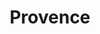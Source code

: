 ---
title: Provence
date: 
draft: false

# descripcion
description : Cruz colgante

materials: Plata 925

color: Plateado

dimensions: 1,5cm

code: 01-03-0152

type: "Aros"

categories: []

price: $4.060,00

price_eftvo: $3.455,00

# Images
# first image will be shown in the product page
images:
  # - image: "images/path_to_image"
  # La ubicacion de las imagenes es imagenes/Aros/Aros.Microcubic/01-03-0152-provence
  - image: "./images/aros/microcubic/01-03-0152-cruz-colgante_a.jpeg"
  - image: "./images/aros/microcubic/01-03-0152-cruz-colgante_b.jpeg"
---